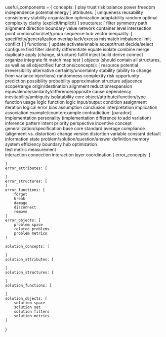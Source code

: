 useful_components = {
	concepts: [
		play
		trust
		risk
		balance
		power
		freedom
		independence
		potential
		energy
	]
	attributes: [
		uniqueness
		reusability
		consistency
		stability
		organization
		optimization
		adaptability
		random
		optimal
		complexity
		clarity (explicit/implicit)
	]
	structures: [
		filter
		symmetry
		path
		alignment
		direction
		boundary
		value
		network
		container
		level
		intersection
		point
		combination/set/group
		sequence
		hub
		vector
		inequality: [
			specificity/generalization
			overlap
			lack/excess
			mismatch
			imbalance
			limit
			conflict
		]
	]
	functions: [
		update
		activate/enable
		accept/trust
		decide/select
		configure
		find
		filter
		identify
		differentiate
		equate
		isolate
		combine
		merge
		duplicate
		apply (change, structure)
		fulfill
		inject
		build
		derive
		connect
		organize
		integrate
		fit
		match
		map
		test
	]
	objects (should contain all structures, as well as all objectified functions/concepts): [
		resource
		potential
			irreversibility
			alternative
			certainty/uncertainty
				stability (ability to change from variance injections)
				randomness
				complexity
				risk
				opportunity
				prediction
				possibility
				probability
				approximation
		structure
			adjacence
			scope/range
			origin/destination
			alignment
			reduction/expansion
			equivalence/similarity/difference/opposite
		cause
			dependency
			inevitability/ambiguity
			isolatability
		core
			object/attribute/function/type
		function
			usage
			logic
				function logic
					input/output
					condition
					assignment
					iteration
				logical error
					bias
				assumption
				conclusion
				interpretation
				implication
				association
				example/counterexample
				contradiction: [paradox]
				implementation
					personality (implementation difference to add variation)
				inference
			pattern
		intent
			priority
			perspective
			incentive
		concept
			generalization/specification
		base
			core
			standard
			average
			compliance (alignment vs. distortion)
		change
			version
			distortion
			variable
			constant
				default
		information
			state
			problem/solution/question/answer
			definition
			memory
		system
			efficiency
			boundary
			hub
		optimization		
			test
			metric
			measurement		
		interaction
			connection
			interaction layer
			coordination
	]
	error_concepts: [

	]
	error_attributes: [

	]
	error_structures: [
	]
	error_functions: [
		forget
		break
		damage
		disconnect
		remove
	]
	error_objects: [
		problem space
		related problems
		problem metrics
	]

	solution_concepts: [

	]
	solution_attributes: [

	]
	solution_structures: [

	]
	solution_functions: [

	]
	solution_objects: [
		solution space
		solution set
		solution filters
		solution metrics
	]
}
